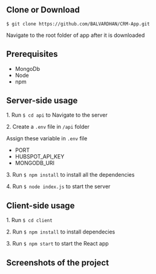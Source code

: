 <h2>Clone or Download</h2>
<code>$ git clone https://github.com/BALVARDHAN/CRM-App.git</code>
<p>Navigate to the root folder of app after it is downloaded</p>
<h2>Prerequisites</h2>
<ul>
  <li>MongoDb</li>
  <li>Node</li>
  <li>npm</li>
</ul>
<h2>Server-side usage</h2>
<p>1. Run <code>$ cd api</code> to Navigate to the server</p>
<p>2. Create a <code>.env</code> file in <code>/api</code> folder</p>
<p>Assign these variable in <code>.env</code> file</p>
<ul>
  <li>PORT</li>
  <li>HUBSPOT_API_KEY</li>
  <li>MONGODB_URI</li>
</ul>
<p>3. Run <code>$ npm install</code> to install all the dependencies</p>
<p>4. Run <code>$ node index.js</code> to start the server</p>
<h2>Client-side usage</h2>
<p>1. Run <code>$ cd client</code></p>
<p>2. Run <code>$ npm install</code> to install dependecies</p>
<p>3. Run <code>$ npm start</code> to start the React app</p>
<h2>Screenshots of the project</h2>
